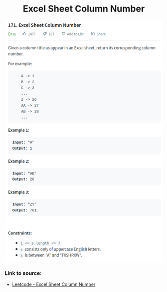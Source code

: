 <h1 align="center">Excel Sheet Column Number</h1>

![alt text](https://raw.githubusercontent.com/matthew01lokiet/Github-repos-images/main/Algs/Maths/17vyrR6b_o.png)


### Link to source: 
- <a href="https://leetcode.com/problems/excel-sheet-column-number/">Leetcode - Excel Sheet Column Number</a>

